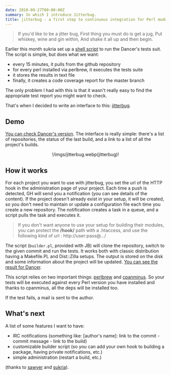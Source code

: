 ```yaml
---
date: 2010-09-27T00:00:00Z
summary: In which I introduce Jitterbug.
title: jitterbug - a first step to continuous integration for Perl modules on GitHub
---
```


> If you'd like to be a jitter bug,
> First thing you must do is get a jug,
> Put whiskey, wine and gin within,
> And shake it all up and then begin.

Earlier this month sukria set up a [shell script](http://github.com/sukria/capsule) to run the Dancer's tests suit. The script is simple, but does what we want:

* every 15 minutes, it pulls from the github repository
* for every perl installed via perlbrew, it executes the tests suite
* it stores the results in text file
* finally, it creates a code coverage report for the master branch

The only problem I had with this is that it wasn't really easy to find the appropriate test report you might want to check.

That's when I decided to write an interface to this: [jitterbug](https://github.com/franckcuny/jitterbug).

## Demo

[You can check Dancer's version](http://jitterbug.perldancer.org/). The interface is really simple: there's a list of repositories, the status of the last build, and a link to a list of all the project's builds.

<center>!/imgs/jitterbug.webp(jitterbug)!</center>

## How it works

For each project you want to use with jitterbug, you set the url of the HTTP hook in the administration page of your project. Each time a push is detected, GH will send you a notification (you can see details of the content). If the project doesn't already exist in your setup, it will be created, so you don't need to maintain or update a configuration file each time you create a new repository. The notification creates a task in a queue, and a script pulls the task and executes it.

> If you don't want anyone to use your setup for building their modules, you can protect the **/hook/** path with a .htaccess, and use the following kind of url : http://user:pass@.../

The script (`builder.pl`, provided with JB) will clone the repository, switch to the given commit and run the tests. It works both with classic distribution having a Makefile.PL and Dist::Zilla setups. The output is stored on the disk and some information about the project will be updated. [You can see the result for Dancer](http://jitterbug.perldancer.org/project/Dancer).

This script relies on two important things: [perlbrew](http://github.com/gugod/App-perlbrew) and [cpanminus](http://github.com/miyagawa/cpanminus). So your tests will be executed against every Perl version you have installed and thanks to cpanminus, all the deps will be installed too.

If the test fails, a mail is sent to the author.

## What's next

A list of some features I want to have:

* IRC notifications (something like: [author's name]: link to the commit - commit message - link to the build)
* customizable builder script (so you can add your own hook to building a package, having private notifications, etc.)
* simple administration (restart a build, etc.)

(thanks to [sawyer](http://github.com/xsawyerx) and [sukria](http://github.com/sukria/)).
